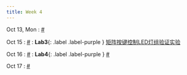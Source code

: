 ```yaml
---
title: Week 4
---
```


Oct 13, Mon
: [#](#)

Oct 15
: [#](#)
: **Lab3**{: .label .label-purple } [矩阵按键控制LED灯组验证实验](../labs/lab3-矩阵按键控制LED灯组验证实验.pdf)

Oct 16
: [#](#)
: **Lab4**{: .label .label-purple } [#](#)

Oct 17
: [#](#)
